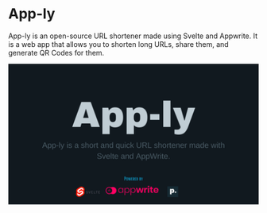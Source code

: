 # App-ly

App-ly is an open-source URL shortener made using Svelte and Appwrite. It is a web app that allows you to shorten long URLs, share them, and generate QR Codes for them.

![App-ly Thumbnail](static/App-ly.png)
